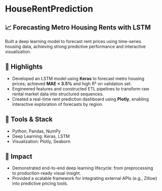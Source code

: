 # HouseRentPrediction
## 📈 Forecasting Metro Housing Rents with LSTM

Built a deep learning model to forecast rent prices using time-series housing data, achieving strong predictive performance and interactive visualization.

## 📌 Highlights
- Developed an LSTM model using **Keras** to forecast metro housing prices; achieved **MAE < 3.5%** and high R² on validation set.
- Engineered features and constructed ETL pipelines to transform raw rental market data into structured sequences.
- Created a real-time rent prediction dashboard using **Plotly**, enabling interactive exploration of forecasts by region.

## 🔧 Tools & Stack
- Python, Pandas, NumPy
- Deep Learning: Keras, LSTM
- Visualization: Plotly, Seaborn

## 🚀 Impact
- Demonstrated end-to-end deep learning lifecycle: from preprocessing to production-ready visual insight.
- Provided a scalable framework for integrating external APIs (e.g., Zillow) into predictive pricing tools.
